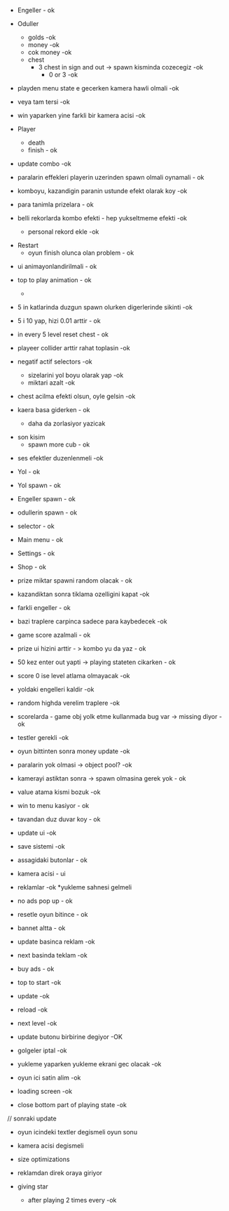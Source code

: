 * Engeller - ok
* Oduller 
  * golds -ok
  * money -ok
  * cok money -ok
  * chest 
    * 3 chest in sign and out -> spawn kisminda cozecegiz -ok
      * 0 or 3 -ok
  
* playden menu state e gecerken kamera hawli olmali -ok
* veya tam tersi -ok
* win yaparken yine farkli bir kamera acisi -ok

* Player
  * death
  * finish - ok
  
- update combo -ok

- paralarin effekleri playerin uzerinden spawn olmali oynamali - ok
- komboyu, kazandigin paranin ustunde efekt olarak koy -ok
- para tanimla prizelara - ok
- belli rekorlarda kombo efekti - hep yukseltmeme efekti -ok
  - personal rekord ekle -ok


* Restart
  * oyun finish olunca olan problem - ok 

- ui animayonlandirilmali - ok
- top to play animation - ok

  - 
- 5 in katlarinda duzgun spawn olurken digerlerinde sikinti -ok
- 5 i 10 yap, hizi 0.01 arttir - ok

- in every 5 level reset chest - ok
- playeer collider arttir rahat toplasin -ok

- negatif actif selectors -ok
  - sizelarini yol boyu olarak yap -ok
  - miktari azalt -ok
  
- chest acilma efekti olsun, oyle gelsin -ok
- kaera basa giderken - ok
  - daha da zorlasiyor yazicak
  
* son kisim 
  * spawn more cub - ok


- ses efektler duzenlenmeli -ok
* Yol - ok
* Yol spawn - ok
* Engeller spawn - ok
* odullerin spawn - ok
* selector - ok

* Main menu - ok
* Settings - ok
* Shop - ok

- prize miktar spawni random olacak - ok

- kazandiktan sonra tiklama ozelligini kapat -ok

- farkli engeller - ok

- bazi traplere carpinca sadece para kaybedecek -ok

- game score azalmali - ok

* prize ui hizini arttir - > kombo  yu da yaz - ok
* 50 kez enter out yapti -> playing stateten cikarken - ok
* score 0 ise level atlama olmayacak -ok
* yoldaki engelleri kaldir -ok
* random highda verelim traplere -ok
* scorelarda - game obj yolk etme kullanmada bug var -> missing diyor -ok 
* testler gerekli -ok
* oyun bittinten sonra money update -ok 
* paralarin yok olmasi -> object pool? -ok
* kamerayi astiktan sonra -> spawn olmasina gerek yok - ok
* value atama kismi bozuk -ok
* win to menu kasiyor - ok
* tavandan duz duvar koy - ok
* update ui -ok

* save sistemi -ok

* assagidaki butonlar - ok

* kamera acisi - ui
* reklamlar -ok
  *yukleme sahnesi gelmeli

- no ads pop up - ok
- resetle oyun bitince - ok
- bannet altta - ok
- update basinca reklam -ok
- next basinda teklam -ok
- buy ads - ok


- top to start -ok
- update -ok
- reload -ok
- next level -ok
- update butonu birbirine degiyor -OK 
* golgeler iptal -ok

* yukleme yaparken yukleme ekrani gec olacak -ok
* oyun ici satin alim  -ok 
* loading screen -ok 
* close bottom part of playing state -ok

// sonraki update
* oyun icindeki textler degismeli oyun sonu
* kamera acisi degismeli
* size optimizations 
* reklamdan direk oraya giriyor

* giving star 
  * after playing 2 times every -ok


